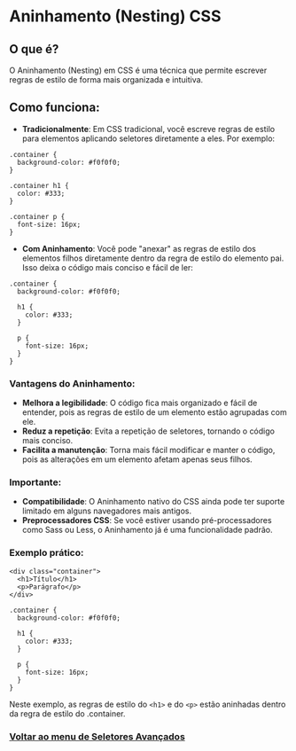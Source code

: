 # Aninhamento (Nesting) CSS

## O que é?

O Aninhamento (Nesting) em CSS é uma técnica que permite escrever regras de estilo de forma mais organizada e intuitiva.

## Como funciona:

- **Tradicionalmente**: Em CSS tradicional, você escreve regras de estilo para elementos aplicando seletores diretamente a eles. Por exemplo:

```
.container {
  background-color: #f0f0f0;
}

.container h1 {
  color: #333;
}

.container p {
  font-size: 16px;
}
```

- **Com Aninhamento**: Você pode "anexar" as regras de estilo dos elementos filhos diretamente dentro da regra de estilo do elemento pai. Isso deixa o código mais conciso e fácil de ler:

```
.container {
  background-color: #f0f0f0;

  h1 {
    color: #333;
  }

  p {
    font-size: 16px;
  }
}
```

### Vantagens do Aninhamento:

- **Melhora a legibilidade**: O código fica mais organizado e fácil de entender, pois as regras de estilo de um elemento estão agrupadas com ele.
- **Reduz a repetição**: Evita a repetição de seletores, tornando o código mais conciso.
- **Facilita a manutenção**: Torna mais fácil modificar e manter o código, pois as alterações em um elemento afetam apenas seus filhos.

### Importante:

- **Compatibilidade**: O Aninhamento nativo do CSS ainda pode ter suporte limitado em alguns navegadores mais antigos.
- **Preprocessadores CSS**: Se você estiver usando pré-processadores como Sass ou Less, o Aninhamento já é uma funcionalidade padrão.

### Exemplo prático:

```
<div class="container">
  <h1>Título</h1>
  <p>Parágrafo</p>
</div>
```
```
.container {
  background-color: #f0f0f0;

  h1 {
    color: #333;
  }

  p {
    font-size: 16px;
  }
}
```

Neste exemplo, as regras de estilo do `<h1>` e do `<p>` estão aninhadas dentro da regra de estilo do .container.

### [Voltar ao menu de Seletores Avançados](Menu.md)

